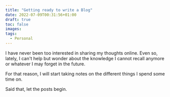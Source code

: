 ```yaml
---
title: "Getting ready to write a Blog"
date: 2022-07-09T00:31:56+01:00
draft: true
toc: false
images:
tags: 
  - Personal
---
```


I have never been too interested in sharing my thoughts online. Even so, lately, I can't help but wonder about the knowledge I cannot recall anymore or whatever I may forget in the future.

For that reason, I will start taking notes on the different things I spend some time on.

Said that, let the posts begin.
